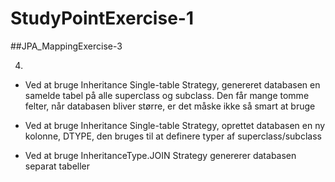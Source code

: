 # StudyPointExercise-1


##JPA_MappingExercise-3

4) 


- Ved at bruge Inheritance Single-table Strategy, genereret databasen en samelde tabel på alle superclass og subclass. Den får mange tomme felter, når databasen bliver større, er det måske ikke så smart at bruge

- Ved at bruge Inheritance Single-table Strategy, oprettet databasen en ny kolonne, DTYPE, den bruges til at definere typer af superclass/subclass

- Ved at bruge InheritanceType.JOIN Strategy genererer databasen separat tabeller

